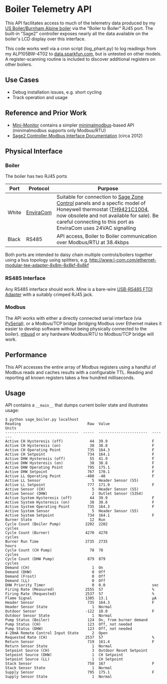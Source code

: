 # Boiler Telemetry API

This API facilitates access to much of the telemetry data produced by my [US Boiler/Burnham Alpine boiler](http://www.usboiler.net/product/alpine-high-efficiency-condensing-gas-boiler.html) via the 
 "Boiler to Boiler" RJ45 port. The built-in "Sage2" controller exposes nearly all the data available on the boiler's
LCD display over this interface.

This code works well via a cron script (log_phant.py) to log readings from my ALP105BW-4T02 to [data.sparkfun.com](http://data.sparkfun.com), but is untested on other models. A register-scanning routine is included to discover additional registers on other boilers.

## Use Cases
* Debug installation issues, e.g. short cycling
* Track operation and usage

## Reference and Prior Work
* [Mini-Monitor](https://github.com/alanmitchell/mini-monitor/blob/master/readers/sage_boiler.py) contains a simpler [minimalmodbus](http://minimalmodbus.readthedocs.io/)-based API (minimalmodbus supports only Modbus/RTU)
* [Sage2 Controller Modbus Interface Documentation](https://www.ccontrols.com/support/dp/Sage2.doc) (circa 2012)

## Physical Interface

### Boiler
The boiler has two RJ45 ports

| Port  | Protocol | Purpose |
|-------|----------|---------|
| White | [EnviraCom](http://www.google.com/patents/US20080112492) | Suitable for connection to [Sage Zone Control](http://www.usboiler.net/product/sage-zone-control-circulator-panel) panels and a specfic model of Honeywell thermostat ([TH9421C1004](https://customer.honeywell.com/en-US/Pages/Product.aspx?cat=HonECC+Catalog&pid=th9421c1004/U), now obsolete and not available for sale). Be careful connecting to this port as EnviraCom uses 24VAC signalling |
| Black |  RS485 | API access, Boiler to Boiler communication over Modbus/RTU at 38.4kbps |

Both ports are intended to daisy chain multiple controls/boilers together using a bus topology using splitters, e.g. http://www.l-com.com/ethernet-modular-tee-adapter-8x8m-8x8kf-8x8kf

### RS485 Interface
Any RS485 interface should work. Mine is a bare-wire [USB-RS485 FTDI Adapter](http://www.ftdichip.com/Products/Cables/USBRS485.htm) with a suitably crimped RJ45 jack.

### Modbus
The API works with either a directly connected serial interface (via [PySerial](https://github.com/pyserial/pyserial)), or a Modbus/TCP bridge (bridging Modbus over Ethernet makes it easier to develop software without being physically connected to the boiler). [mbusd](https://github.com/3cky/mbusd) or any hardware Modbus/RTU to Modbus/TCP bridge will work.

## Performance
This API accesses the entire array of Modbus registers using a handful of Modbus reads and caches results with a configurable TTL. Reading and reporting all known registers takes a few hundred milliseconds.

## Usage
API contains a `__main__` that dumps current boiler state and illustrates usage:

```
$ python sage_boiler.py localhost
Reading                              Raw  Value                   Units
---------------------------------  -----  ----------------------  -------
Active CH Hysteresis (off)            44  39.9                    F
Active CH Hysteresis (on)             38  38.8                    F
Active CH Operating Point            735  164.3                   F
Active CH Setpoint                   734  164.1                   F
Active DHW Hysteresis (off)           55  41.9                    F
Active DHW Hysteresis (on)            38  38.8                    F
Active DHW Operating Point           795  175.1                   F
Active DHW Setpoint                  767  170.1                   F
Active LL Operating Point           -400  -40                     F
Active LL Sensor                       5  Header Sensor (S5)
Active LL Setpoint                   777  171.9                   F
Active Sensor (CH)                     5  Header Sensor (S5)
Active Sensor (DHW)                    2  Outlet Sensor (S3S4)
Active System Hysteresis (off)        44  39.9                    F
Active System Hysteresis (on)         38  38.8                    F
Active System Operating Point        735  164.3                   F
Active System Sensor                   5  Header Sensor (S5)
Active System Setpoint               734  164.1                   F
Burner State                          12  Run
Cycle Count (Boiler Pump)           2202  2202                    cycles
Cycle Count (Burner)                4270  4270                    cycles
Burner Run Time                     2735  2735                    hours
Cycle Count (CH Pump)                 78  78                      cycles
Cycle Count (DHW Pump)               879  879                     cycles
Demand (CH)                            1  On
Demand (DHW)                           0  Off
Demand (Frost)                         0  Off
Demand (LL)                            0  Off
DHW Priority Timer                     0  0.0                     sec
Firing Rate (Measured)              2555  57                      %
Firing Rate (Requested)             2537  57                      %
Flame Signal                        1305  13.1                    μA
Header Sensor                        735  164.3                   F
Header Sensor State                    1  Normal
Outdoor Sensor                      -122  10.0                    F
Outdoor Sensor State                   1  Normal
Pump Status (Boiler)                 124  On, from burner demand
Pump Status (CH)                     123  Off, not needed
Pump Status (DHW)                    123  Off, not needed
4-20mA Remote Control Input State      2  Open
Requested Rate (CH)                 2537  57                      %
Return Sensor                        719  161.4                   F
Return Sensor State                    1  Normal
Setpoint Source (CH)                   3  Outdoor Reset Setpoint
Setpoint Source (DHW)                  1  CH Setpoint
Setpoint Source (LL)                   1  CH Setpoint
Stack Sensor                         750  167                     F
Stack Sensor State                     1  Normal
Supply Sensor                        795  175.1                   F
Supply Sensor State                    1  Normal
```
